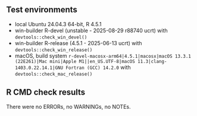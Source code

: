 ## Test environments

* local Ubuntu 24.04.3 64-bit, R 4.5.1
* win-builder R-devel (unstable - 2025-08-29 r88740 ucrt) with `devtools::check_win_devel()`
* win-builder R-release (4.5.1 - 2025-06-13 ucrt) with `devtools::check_win_release()`
* macOS, build system `r-devel-macosx-arm64|4.5.1|macosx|macOS 13.3.1 (22E261)|Mac mini|Apple M1||en_US.UTF-8|macOS 11.3|clang-1403.0.22.14.1|GNU Fortran (GCC) 14.2.0` with `devtools::check_mac_release()`

## R CMD check results

There were no ERRORs, no WARNINGs, no NOTEs.
